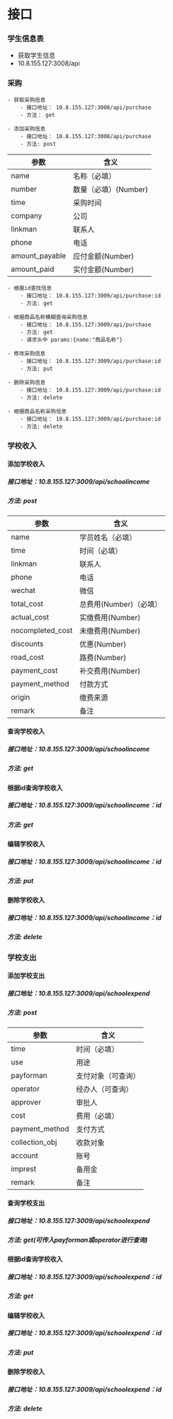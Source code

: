 # 接口
### 学生信息表
- 获取学生信息
 - 10.8.155.127:3008/api

### 采购
```
- 获取采购信息
    - 接口地址： 10.8.155.127:3008/api/purchase
    - 方法： get
```

```
- 添加采购信息
    - 接口地址： 10.8.155.127:3008/api/purchase
    - 方法: post
```
 | 参数  | 含义     |
| ----- | -------- |
| name | 名称（必填） |
| number | 数量（必填）(Number) |
| time | 采购时间 |
| company | 公司 |
| linkman | 联系人 |
| phone | 电话 |
| amount_payable | 应付金额(Number)  |
| amount_paid | 实付金额(Number)  |



```
- 根据id查找信息
    - 接口地址： 10.8.155.127:3009/api/purchase:id
    - 方法: get
```

```
- 根据商品名称模糊查询采购信息
    - 接口地址： 10.8.155.127:3009/api/purchase
    - 方法: get
    - 请求头中 params:{name:"商品名称"}
```

```
- 修改采购信息
    - 接口地址： 10.8.155.127:3009/api/purchase:id
    - 方法: put
```


```
- 删除采购信息
    - 接口地址： 10.8.155.127:3009/api/purchase:id
    - 方法: delete
```

```
- 根据商品名称采购信息
    - 接口地址： 10.8.155.127:3009/api/purchase:id
    - 方法: delete
```
### 学校收入
#### 添加学校收入
##### 接口地址：10.8.155.127:3009/api/schoolincome
##### 方法: post

 | 参数  | 含义     |
| ----- | -------- |
| name | 学员姓名（必填） |
| time | 时间（必填） |
| linkman | 联系人 |
| phone | 电话 |
| wechat | 微信 |
| total_cost | 总费用(Number)（必填）  |
| actual_cost | 实缴费用(Number)  |
| nocompleted_cost | 未缴费用(Number)  |
| discounts | 优惠(Number)  |
| road_cost | 路费(Number)  |
| payment_cost | 补交费用(Number)  |
| payment_method | 付款方式  |
| origin | 缴费来源 |
| remark | 备注  |

#### 查询学校收入
##### 接口地址：10.8.155.127:3009/api/schoolincome
##### 方法: get

#### 根据id查询学校收入
##### 接口地址：10.8.155.127:3009/api/schoolincome：id
##### 方法: get

#### 编辑学校收入
##### 接口地址：10.8.155.127:3009/api/schoolincome：id
##### 方法: put

#### 删除学校收入
##### 接口地址：10.8.155.127:3009/api/schoolincome：id
##### 方法: delete



### 学校支出
#### 添加学校支出
##### 接口地址：10.8.155.127:3009/api/schoolexpend
##### 方法: post

 | 参数  | 含义     |
| ----- | -------- |
| time | 时间（必填） |
| use | 用途 |
| payforman | 支付对象（可查询） |
| operator | 经办人（可查询） |
| approver | 审批人  |
| cost | 费用（必填）  |
| payment_method | 支付方式  |
| collection_obj | 收款对象  |
| account | 账号 |
| imprest | 备用金  |
| remark | 备注 |


#### 查询学校支出
##### 接口地址：10.8.155.127:3009/api/schoolexpend
##### 方法: get(可传入payforman或operator进行查询)

#### 根据id查询学校收入
##### 接口地址：10.8.155.127:3009/api/schoolexpend：id
##### 方法: get

#### 编辑学校收入
##### 接口地址：10.8.155.127:3009/api/schoolexpend：id
##### 方法: put

#### 删除学校收入
##### 接口地址：10.8.155.127:3009/api/schoolexpend：id
##### 方法: delete
